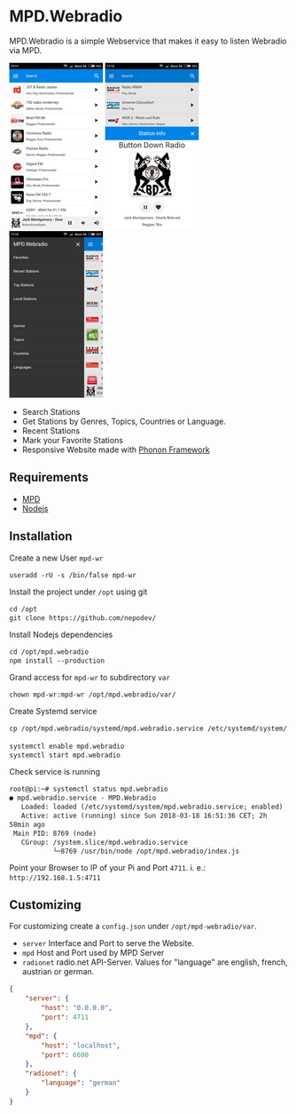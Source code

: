 # MPD.Webradio

MPD.Webradio is a simple Webservice that makes it easy to listen Webradio via MPD.

![Liste](img/01_list.png "Liste")
![Liste](img/02_info.png "Liste")
![Liste](img/03_sidepanel.png "Liste")

* Search Stations
* Get Stations by Genres, Topics, Countries or Language.
* Recent Stations
* Mark your Favorite Stations
* Responsive Website made with [Phonon Framework](http://phonon.quarkdev.com/)

## Requirements

* [MPD](https://www.musicpd.org/)
* [Nodejs](https://nodejs.org/en/)

## Installation

Create a new User `mpd-wr`

```console
useradd -rU -s /bin/false mpd-wr
```

Install the project under `/opt` using git

```console
cd /opt
git clone https://github.com/nepodev/
```

Install Nodejs dependencies

```console
cd /opt/mpd.webradio
npm install --production
```

Grand access for `mpd-wr` to subdirectory  `var`

```console
chown mpd-wr:mpd-wr /opt/mpd.webradio/var/
```

Create Systemd service

```console
cp /opt/mpd.webradio/systemd/mpd.webradio.service /etc/systemd/system/

systemctl enable mpd.webradio
systemctl start mpd.webradio
```

Check service is running

```console
root@pi:~# systemctl status mpd.webradio
● mpd.webradio.service - MPD.Webradio
   Loaded: loaded (/etc/systemd/system/mpd.webradio.service; enabled)
   Active: active (running) since Sun 2018-03-18 16:51:36 CET; 2h 58min ago
 Main PID: 8769 (node)
   CGroup: /system.slice/mpd.webradio.service
           └─8769 /usr/bin/node /opt/mpd.webradio/index.js
```

Point your Browser to IP of your Pi and Port `4711`.
i. e.: `http://192.168.1.5:4711`

## Customizing

For customizing create a `config.json` under `/opt/mpd-webradio/var`.

* `server` Interface and Port to serve the Website.
* `mpd` Host and Port used by MPD Server
* `radionet` radio.net API-Server. Values for "language" are english, french, austrian or german.

```json
{
    "server": {
        "host": "0.0.0.0",
        "port": 4711
    },
    "mpd": {
        "host": "localhost",
        "port": 6600
    },
    "radionet": {
        "language": "german"
    }
}
```
